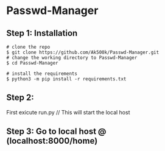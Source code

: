 # Passwd-Manager
## Step 1: Installation

```console
# clone the repo
$ git clone https://github.com/Ak500k/Passwd-Manager.git
# change the working directory to Passwd-Manager
$ cd Passwd-Manager

# install the requirements
$ python3 -m pip install -r requirements.txt
```


## Step 2: 
First exicute run.py // This will start the local host
## Step 3: Go to local host @ (localhost:8000/home)


